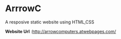 # ArrrowC
A resposive static website using HTML,CSS

<strong>Website Url</strong> :http://arrowcomputers.atwebpages.com/

